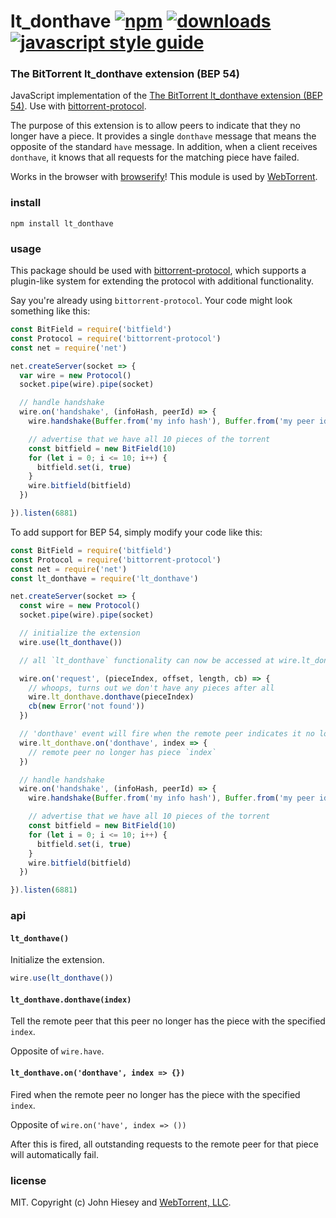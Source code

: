 # lt_donthave [![npm][npm-image]][npm-url] [![downloads][downloads-image]][downloads-url] [![javascript style guide][standard-image]][standard-url]

[ci-url]: https://github.com/webtorrent/lt_donthave/actions
[npm-image]: https://img.shields.io/npm/v/lt_donthave.svg
[npm-url]: https://npmjs.org/package/lt_donthave
[downloads-image]: https://img.shields.io/npm/dm/lt_donthave.svg
[downloads-url]: https://npmjs.org/package/lt_donthave
[standard-image]: https://img.shields.io/badge/code_style-standard-brightgreen.svg
[standard-url]: https://standardjs.com

### The BitTorrent lt_donthave extension (BEP 54)

JavaScript implementation of the [The BitTorrent lt_donthave extension (BEP 54)](https://www.bittorrent.org/beps/bep_0054.html). Use with [bittorrent-protocol](https://www.npmjs.com/package/bittorrent-protocol).

The purpose of this extension is to allow peers to indicate that they no longer have a piece. It provides a single `donthave` message that means the opposite of the standard `have` message. In addition, when a client receives `donthave`, it knows that all requests for the matching piece have failed.

Works in the browser with [browserify](http://browserify.org/)! This module is used by [WebTorrent](http://webtorrent.io).

### install

```
npm install lt_donthave
```

### usage

This package should be used with [bittorrent-protocol](https://www.npmjs.com/package/bittorrent-protocol), which supports a plugin-like system for extending the protocol with additional functionality.

Say you're already using `bittorrent-protocol`. Your code might look something like this:

```js
const BitField = require('bitfield')
const Protocol = require('bittorrent-protocol')
const net = require('net')

net.createServer(socket => {
  var wire = new Protocol()
  socket.pipe(wire).pipe(socket)

  // handle handshake
  wire.on('handshake', (infoHash, peerId) => {
    wire.handshake(Buffer.from('my info hash'), Buffer.from('my peer id'))

    // advertise that we have all 10 pieces of the torrent
    const bitfield = new BitField(10)
    for (let i = 0; i <= 10; i++) {
      bitfield.set(i, true)
    }
    wire.bitfield(bitfield)
  })

}).listen(6881)
```

To add support for BEP 54, simply modify your code like this:

```js
const BitField = require('bitfield')
const Protocol = require('bittorrent-protocol')
const net = require('net')
const lt_donthave = require('lt_donthave')

net.createServer(socket => {
  const wire = new Protocol()
  socket.pipe(wire).pipe(socket)

  // initialize the extension
  wire.use(lt_donthave())

  // all `lt_donthave` functionality can now be accessed at wire.lt_donthave

  wire.on('request', (pieceIndex, offset, length, cb) => {
    // whoops, turns out we don't have any pieces after all
    wire.lt_donthave.donthave(pieceIndex)
    cb(new Error('not found'))
  })

  // 'donthave' event will fire when the remote peer indicates it no longer has a piece
  wire.lt_donthave.on('donthave', index => {
    // remote peer no longer has piece `index`
  })

  // handle handshake
  wire.on('handshake', (infoHash, peerId) => {
    wire.handshake(Buffer.from('my info hash'), Buffer.from('my peer id'))

    // advertise that we have all 10 pieces of the torrent
    const bitfield = new BitField(10)
    for (let i = 0; i <= 10; i++) {
      bitfield.set(i, true)
    }
    wire.bitfield(bitfield)
  })

}).listen(6881)
```

### api

#### `lt_donthave()`

Initialize the extension.

```js
wire.use(lt_donthave())
```

#### `lt_donthave.donthave(index)`

Tell the remote peer that this peer no longer has the piece with the specified `index`.

Opposite of `wire.have`.

#### `lt_donthave.on('donthave', index => {})`

Fired when the remote peer no longer has the piece with the specified `index`.

Opposite of `wire.on('have', index => ())`

After this is fired, all outstanding requests to the remote peer for that piece will automatically fail.

### license

MIT. Copyright (c) John Hiesey and [WebTorrent, LLC](https://webtorrent.io).

